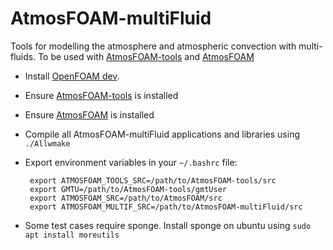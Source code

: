 # AtmosFOAM-multiFluid

Tools for modelling the atmosphere and atmospheric convection with multi-fluids. To be used with [AtmosFOAM-tools](https://github.com/AtmosFOAM/AtmosFOAM-tools/) and [AtmosFOAM](https://github.com/AtmosFOAM/AtmosFOAM/)


* Install [OpenFOAM dev](https://github.com/OpenFOAM/OpenFOAM-dev).
* Ensure [AtmosFOAM-tools](https://github.com/AtmosFOAM/AtmosFOAM-tools/) is installed
* Ensure [AtmosFOAM](https://github.com/AtmosFOAM/AtmosFOAM/) is installed
* Compile all AtmosFOAM-multiFluid applications and libraries using `./Allwmake`
* Export environment variables  in your `~/.bashrc` file:

       export ATMOSFOAM_TOOLS_SRC=/path/to/AtmosFOAM-tools/src
       export GMTU=/path/to/AtmosFOAM-tools/gmtUser
       export ATMOSFOAM_SRC=/path/to/AtmosFOAM/src
       export ATMOSFOAM_MULTIF_SRC=/path/to/AtmosFOAM-multiFluid/src

* Some test cases require sponge. Install sponge on ubuntu using `sudo apt install moreutils`
